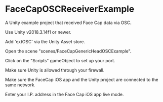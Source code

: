 # FaceCapOSCReceiverExample
A Unity example project that received Face Cap data via OSC.

Use Unity v2018.3.14f1 or newer.

Add 'extOSC' via the Unity Asset store.

Open the scene "scenes/FaceCapGenericHeadOSCExample".

Click on the "Scripts" gameObject to set up your port.

Make sure Unity is allowed through your firewall.

Make sure the FaceCap iOS app and the Unity project are connected to the same network.

Enter your I.P. address in the Face Cap iOS app live mode.